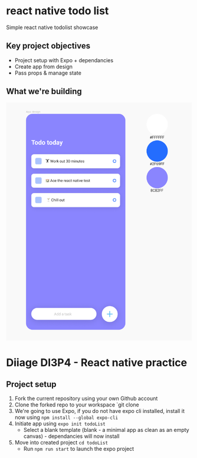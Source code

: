 # react native todo list
Simple react native todolist showcase

## Key project objectives
- Project setup with Expo + dependancies
- Create app from design
- Pass props & manage state

## What we're building
![design](./design.png)

# Diiage DI3P4 - React native practice 
## Project setup 
1. Fork the current repository using your own Github account
2. Clone the forked repo to your workspace `git clone 
3. We're going to use Expo, if you do not have expo cli installed, install it now using `npm install --global expo-cli`
4. Initiate app using `expo init todoList`
    - Select a blank template (blank - a minimal app as clean as an empty canvas) - dependancies will now install
5. Move into created project `cd todoList`
    - Run `npm run start` to launch the expo project


